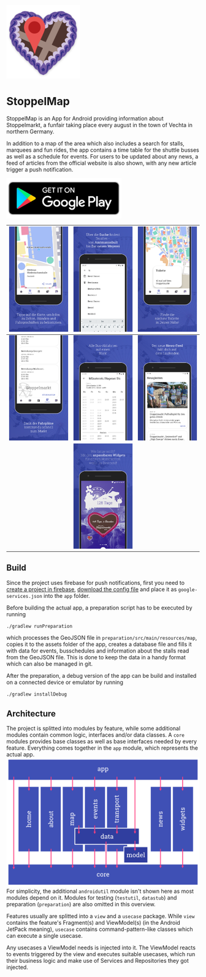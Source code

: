 ![icon](.gitlab/stoppelmap_logo.png)

# StoppelMap

StoppelMap is an App for Android providing information about Stoppelmarkt, a funfair taking place every august in the town of Vechta in northern Germany.

In addition to a map of the area which also includes a search for stalls, marquees and fun rides, the app contains a time table for the shuttle busses as well as a schedule for events. For users to be updated about any news, a feed of articles from the official website is also shown, with any new article trigger a push notification.

[![icon](.gitlab/google_play_badge.png)](https://play.google.com/store/apps/details?id=com.jonasgerdes.stoppelmap)

| ![Selecting stalls on map shows destails](fastlane/metadata/android/de-DE/images/phoneScreenshots/01_map_stall.png) | ![Search for stalls, food, funrides or marquees](fastlane/metadata/android/de-DE/images/phoneScreenshots/02_search.png)                 | ![Find the nearest restroom around you](fastlane/metadata/android/de-DE/images/phoneScreenshots/03_wc.png)              |
| ------------------------------------------------------------------------------------------------------------------- | --------------------------------------------------------------------------------------------------------------------------------------- | ----------------------------------------------------------------------------------------------------------------------- |
| ![See the bus schedules](fastlane/metadata/android/de-DE/images/phoneScreenshots/04_bus_route.png)                  | ![See all departures](fastlane/metadata/android/de-DE/images/phoneScreenshots/05_bus_station.png)                                       | ![Keep up todate with news about the Stoppelmarkt](fastlane/metadata/android/de-DE/images/phoneScreenshots/06_news.png) |
|                                                                                                                     | ![Track time left with configurable widgets for the home screen](fastlane/metadata/android/de-DE/images/phoneScreenshots/07_widget.png) |                                                                                                                         |

## Build

Since the project uses firebase for push notifications, first you need to [create a project in firebase](https://firebase.google.com/docs/android/setup#create-firebase-project), [download the config file](https://support.google.com/firebase/answer/7015592#android) and place it as `google-services.json` into the `app` folder.

Before building the actual app, a preparation script has to be executed by running

```sh
./gradlew runPreparation
```

which processes the GeoJSON file in `preparation/src/main/resources/map`, copies it to the assets folder of the app, creates a database file and fills it with data for events, busschedules and information about the stalls read from the GeoJSON file.
This is done to keep the data in a handy format which can also be managed in git.

After the preparation, a debug version of the app can be build and installed on a connected device or emulator by running

```sh
./gradlew installDebug
```

## Architecture

The project is splitted into modules by feature, while some additional modules contain common logic, interfaces and/or data classes.
A `core` modules provides base classes as well as base interfaces needed by every feature. Everything comes together in the `app` module, which represents the actual app.
![modules](.gitlab/modules.png)
For simplicity, the additional `androidutil` module isn't shown here as most modules depend on it. Modules for testing (`testutil`, `datastub`) and preparation (`preparation`) are also omitted in this overview.

Features usually are splitted into a `view` and a `usecase` package. While `view` contains the feature's Fragment(s) and ViewModel(s) (in the Android JetPack meaning), `usecase` contains command-pattern-like classes which can execute a single usecase.

Any usecases a ViewModel needs is injected into it. The ViewModel reacts to events triggered by the view and executes suitable usecases, which run their business logic and make use of Services and Repositories they got injected.
